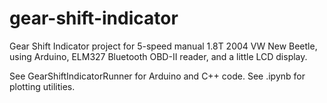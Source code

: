 # gear-shift-indicator

Gear Shift Indicator project for 5-speed manual 1.8T 2004 VW New Beetle, using Arduino, ELM327 Bluetooth OBD-II reader, and a little LCD display.

See GearShiftIndicatorRunner for Arduino and C++ code. See .ipynb for plotting utilities.
